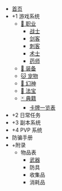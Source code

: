 - [首页](/index)
- +1 游戏系统
    - [🏃‍ 职业](/game/zhiye/index)
        - [战士](/game/zhiye/zs)
        - [剑客](/game/zhiye/jk)
        - [刺客](/game/zhiye/ck)
        - [术士](/game/zhiye/ss)
        - [药师](/game/zhiye/ys)
    - [🔪 装备](/game/zhuangbei/index)
    - [🐱 宠物](/game/chongwu/index)
    - [👰 幻神](/game/huanshen/index)
    - [🔖 法宝](/game/fabao/index)
    - [🃏 典籍](/game/dianji/index)
        - [卡牌一览表](/game/dianji/list)
- +2 日常任务
- +3 副本系统
- +4 PVP 系统
- 防骗手册
- +附录
    - 物品表
        - [武器](/extra/items/wuqi)
        - 防具
        - 收集品
        - 消耗品

